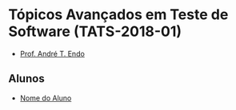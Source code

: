 ﻿# Tópicos Avançados em Teste de Software (TATS-2018-01)

- [Prof. André T. Endo](https://github.com/andreendo)

## Alunos

- [Nome do Aluno](https://github.com/NomeDoAluno)

